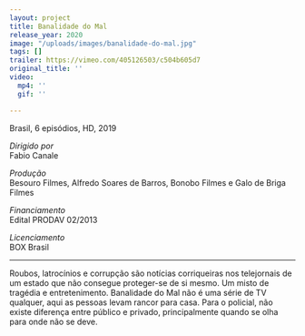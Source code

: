 ```yaml
---
layout: project
title: Banalidade do Mal
release_year: 2020
image: "/uploads/images/banalidade-do-mal.jpg"
tags: []
trailer: https://vimeo.com/405126503/c504b605d7
original_title: ''
video:
  mp4: ''
  gif: ''

---
```

Brasil, 6 episódios, HD, 2019

_Dirigido por_  
Fabio Canale

_Produção_  
Besouro Filmes, Alfredo Soares de Barros, Bonobo Filmes e Galo de Briga Filmes

_Financiamento_  
Edital PRODAV 02/2013

_Licenciamento_  
BOX Brasil

***

Roubos, latrocínios e corrupção são notícias corriqueiras nos telejornais de um estado que não consegue proteger-se de si mesmo. Um misto de tragédia e entretenimento. Banalidade do Mal não é uma série de TV qualquer, aqui as pessoas levam rancor para casa. Para o policial, não existe diferença entre público e privado, principalmente quando se olha para onde não se deve.
